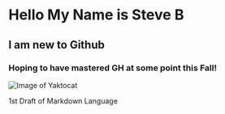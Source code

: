 # Hello My Name is Steve B 
## I am new to Github 
### Hoping to have mastered GH at some point this Fall! 

![Image of Yaktocat](https://octodex.github.com/images/yaktocat.png)
































1st Draft of Markdown Language

